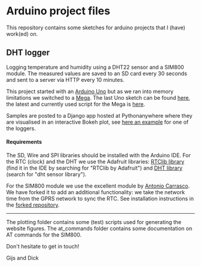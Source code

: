 # Arduino project files
This repository contains some sketches for arduino projects that I (have) work(ed) on.

## DHT logger
Logging temperature and humidity using a DHT22 sensor and a SIM800 module. The measured values are saved to an SD card every 30 seconds and sent to a server via HTTP every 10 minutes.

This project started with an [Arduino Uno](https://store.arduino.cc/arduino-uno-rev3) but as we ran into memory limitations we switched to a [Mega](https://store.arduino.cc/arduino-mega-2560-rev3). The last Uno sketch can be found [here](./sketchbook/uno/dht_logger), the latest and currently used script for the Mega is [here](./sketchbook/mega/dht_logger).

Samples are posted to a Django app hosted at Pythonanywhere where they are visualised in an interactive Bokeh plot, see [here an example](http://gbstraathof.pythonanywhere.com/arduino/apilog/dhtlogger01) for one of the loggers.

#### Requirements
The SD, Wire and SPI libraries should be installed with the Arduino IDE. For the RTC (clock) and the DHT we use the Adafruit libraries: [RTClib library](https://github.com/adafruit/RTClib) (find it in the IDE by searching for "RTClib by Adafruit") and [DHT library](https://github.com/adafruit/DHT-sensor-library) (search for "dht sensor library").

For the SIM800 module we use the excellent module by [Antonio Carrasco](https://github.com/carrascoacd/ArduinoSIM800L). We have forked it to add an additional functionality: we take the network time from the GPRS network to sync the RTC. See installation instructions in the [forked repository](https://github.com/Gijsbertbas/ArduinoSIM800L).

----

The plotting folder contains some (test) scripts used for generating the website figures. The at_commands folder contains some documentation on AT commands for the SIM800.

Don't hesitate to get in touch!

Gijs and Dick
